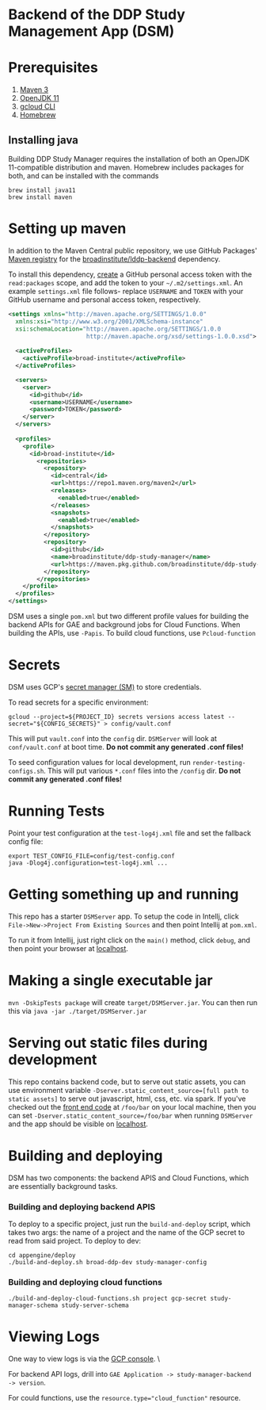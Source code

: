# Backend of the DDP Study Management App (DSM)

# Prerequisites
1. [Maven 3](https://maven.apache.org/download.cgi)
2. [OpenJDK 11](https://openjdk.java.net/)
3. [gcloud CLI](https://cloud.google.com/sdk)
4. [Homebrew](https://brew.sh/)

## Installing java
Building DDP Study Manager requires the installation of both an OpenJDK 11-compatible distribution
and maven. Homebrew includes packages for both, and can be installed with the commands
```
brew install java11
brew install maven
```

# Setting up maven
In addition to the Maven Central public repository, we use GitHub Packages' [Maven registry](https://docs.github.com/en/packages/working-with-a-github-packages-registry/working-with-the-apache-maven-registry)
for the [broadinstitute/lddp-backend](https://github.com/broadinstitute/lddp-backend) dependency.

To install this dependency, [create](https://docs.github.com/en/github/authenticating-to-github/keeping-your-account-and-data-secure/creating-a-personal-access-token)
a GitHub personal access token with the `read:packages` scope, and add the token to your
`~/.m2/settings.xml`. An example `settings.xml` file follows- replace `USERNAME` and `TOKEN` with your GitHub username and personal access token, respectively.
```xml
<settings xmlns="http://maven.apache.org/SETTINGS/1.0.0"
  xmlns:xsi="http://www.w3.org/2001/XMLSchema-instance"
  xsi:schemaLocation="http://maven.apache.org/SETTINGS/1.0.0
                      http://maven.apache.org/xsd/settings-1.0.0.xsd">
  
  <activeProfiles>
    <activeProfile>broad-institute</activeProfile>
  </activeProfiles>

  <servers>
    <server>
      <id>github</id>
      <username>USERNAME</username>
      <password>TOKEN</password>
    </server>
  </servers>
  
  <profiles>
    <profile>
      <id>broad-institute</id>
        <repositories>
          <repository>
            <id>central</id>
            <url>https://repo1.maven.org/maven2</url>
            <releases>
              <enabled>true</enabled>
            </releases>
            <snapshots>
              <enabled>true</enabled>
            </snapshots>
          </repository>
          <repository>
            <id>github</id>
            <name>broadinstitute/ddp-study-manager</name>
            <url>https://maven.pkg.github.com/broadinstitute/ddp-study-manager</url>
          </repository>
        </repositories>
    </profile>
  </profiles>
</settings>
```

DSM uses a single `pom.xml` but two different profile values for building the backend APIs
for GAE and background jobs for Cloud Functions.  When building the APIs, use `-Papis`.  To 
build cloud functions, use `Pcloud-function`

# Secrets
DSM uses GCP's [secret manager (SM)](https://cloud.google.com/secret-manager) to store credentials.

To read secrets for a specific environment:
```
gcloud --project=${PROJECT_ID} secrets versions access latest --secret="${CONFIG_SECRETS}" > config/vault.conf
```
This will put `vault.conf` into the `config` dir.  `DSMServer` will look at `conf/vault.conf` at boot time.  **Do not
commit any generated .conf files!**

To seed configuration values for local development, run `render-testing-configs.sh`.   This will put
various `*.conf` files into the `/config` dir.  **Do not commit any generated .conf files!**

# Running Tests
Point your test configuration at the `test-log4j.xml` file and set the fallback config file:

```
export TEST_CONFIG_FILE=config/test-config.conf
java -Dlog4j.configuration=test-log4j.xml ...
```


# Getting something up and running
This repo has a starter `DSMServer` app.  To setup the code in Intellj, click `File->New->Project From Existing Sources`
and then point Intellij at `pom.xml`.

To run it from Intellij, just right click on the `main()` method, click `debug`,
and then point your browser at [localhost](http://localhost:4567).

# Making a single executable jar
`mvn -DskipTests package` will create `target/DSMServer.jar`.  You can then run this via `java -jar ./target/DSMServer.jar`

# Serving out static files during development
This repo contains backend code, but to serve out static assets, you can use environment variable `-Dserver.static_content_source=[full path to static assets]`
to serve out javascript, html, css, etc. via spark.  If you've checked out the [front end code](https://github.com/broadinstitute/ddp-dsm-ui) at `/foo/bar`
on your local machine, then you can set `-Dserver.static_content_source=/foo/bar` when running `DSMServer` and the app should be visible on
[localhost](http://localhost:4567).

# Building and deploying
DSM has two components: the backend APIS and Cloud Functions, which are essentially background tasks.

### Building and deploying backend APIS

To deploy to a specific project, just run the `build-and-deploy` script, which takes two args: the name of a project and the name
of the GCP secret to read from said project.  To deploy to dev:

```
cd appengine/deploy
./build-and-deploy.sh broad-ddp-dev study-manager-config
```

### Building and deploying cloud functions
 ```
 ./build-and-deploy-cloud-functions.sh project gcp-secret study-manager-schema study-server-schema
 ```


# Viewing Logs
One way to view logs is via the [GCP console](https://console.cloud.google.com/logs/viewer).  \


For backend API logs, drill into `GAE Application -> study-manager-backend -> version`.

For could functions, use the `resource.type="cloud_function"` resource.
